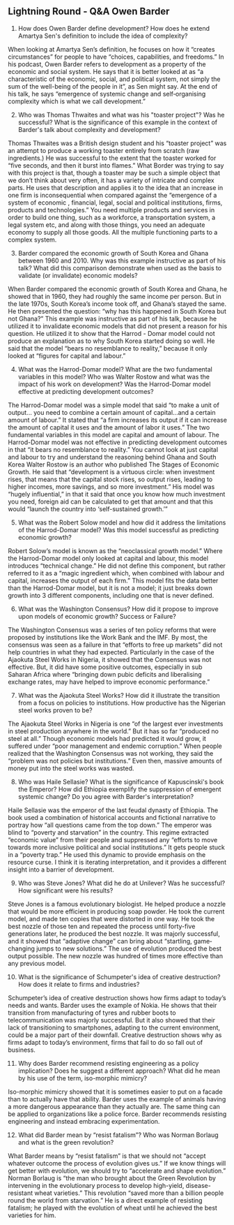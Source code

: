 ## Lightning Round - Q&A Owen Barder
1. How does Owen Barder define development? How does he extend Amartya Sen's definition to include the idea of complexity?    

When looking at Amartya Sen’s definition, he focuses on how it “creates circumstances” for people to have “choices, capabilities, and freedoms.” In his podcast, Owen Barder refers to development as a property of the economic and social system. He says that it is better looked at as “a characteristic of the economic, social, and political system, not simply the sum of the well-being of the people in it”, as Sen might say. At the end of his talk, he says “emergence of systemic change and self‐organising complexity which is what we call development.”   


2. Who was Thomas Thwaites and what was his "toaster project"?  Was he successful? What is the significance of this example in the context of Barder's talk about complexity and development?    

Thomas Thwaites was a British design student and his “toaster project” was an attempt to produce a working toaster entirely from scratch (raw ingredients.) He was successful to the extent that the toaster worked for “five seconds, and then it burst into flames.” What Border was trying to say with this project is that, though a toaster may be such a simple object that we don’t think about very often, it has a variety of intricate and complex parts. He uses that description and applies it to the idea that an increase in one firm is inconsequential when compared against the “emergence of a system of economic , financial, legal, social and political institutions, firms, products and technologies.” You need multiple products and services in order to build one thing, such as a workforce, a transportation system, a legal system etc, and along with those things, you need an adequate economy to supply all those goods. All the multiple functioning parts to a complex system.    


3. Barder compared the economic growth of South Korea and Ghana between 1960 and 2010. Why was this example instructive as part of his talk?  What did this comparison demonstrate when used as the basis to validate (or invalidate) economic models?   

When Barder compared the economic growth of South Korea and Ghana, he showed that in 1960, they had roughly the same income per person. But in the late 1970s, South Korea’s income took off, and Ghana’s stayed the same. He then presented the question: “why has this happened in South Korea but not Ghana?” This example was instructive as part of his talk, because he utilized it to invalidate economic models that did not present a reason for his question. He utilized it to show that the Harrod - Domar model could not produce an explanation as to why South Korea started doing so well. He said that the model “bears no resemblance to reality,” because it only looked at “figures for capital and labour.”   


4. What was the Harrod-Domar model? What are the two fundamental variables in this model? Who was Walter Rostow and what was the impact of his work on development?  Was the Harrod-Domar model effective at predicting development outcomes?     

The Harrod-Domar model was a simple model that said “to make a unit of output… you need to combine a certain amount of capital...and a certain amount of labour.” It stated that “a firm increases its output if it can increase the amount of capital it uses and the amount of labor it uses.” The two fundamental variables in this model are capital and amount of labour. The Harrod-Domar model was not effective in predicting development outcomes in that “it bears no resemblance to reality.” You cannot look at just capital and labour to try and understand the reasoning behind Ghana and South Korea
Walter Rostow is an author who published The Stages of Economic Growth. He said that “development is a virtuous circle: when investment rises, that means that the capital stock rises, so output rises, leading to higher incomes, more savings, and so more investment.” His model was “hugely influential,” in that it said that once you know how much investment you need, foreign aid can be calculated to get that amount and that this would “launch the country into ‘self-sustained growth.’” 


5. What was the Robert Solow model and how did it address the limitations of the Harrod-Domar model? Was this model successful as predicting economic growth?    

Robert Solow’s model is known as the “neoclassical growth model.” Where the Harrod-Domar model only looked at capital and labour, this model introduces “technical change.” He did not define this component, but rather referred to it as a “magic ingredient which, when combined with labour and capital, increases the output of each firm.” This model fits the data better than the Harrod-Domar model, but it is not a model; it just breaks down growth into 3 different components, including one that is never defined.   


6. What was the Washington Consensus? How did it propose to improve upon models of economic growth? Success or Failure?   
 
The Washington Consensus was a  series of ten policy reforms that were proposed by institutions like the Work Bank and the IMF. By most, the consensus was seen as a failure in that “efforts to free up markets” did not help countries in what they had expected. Particularly in the case of the Ajaokuta Steel Works in Nigeria, it showed that the Consensus was not effective. But, it did have some positive outcomes, especially in sub Saharan Africa where “bringing down pubic deficits and liberalising exchange rates, may have helped to improve economic performance.”   


7. What was the Ajaokuta Steel Works? How did it illustrate the transition from a focus on policies to institutions.  How productive has the Nigerian steel works proven to be?    

The Ajaokuta Steel Works in Nigeria is one “of the largest ever investments in steel production anywhere in the world.” But it has so far “produced no steel at all.” Though economic models had predicted it would grow, it suffered under “poor management and endemic corruption.” When people realized that the Washington Consensus was not working, they said the “problem was not policies but institutions.” Even then, massive amounts of money put into the steel works was wasted.   


8. Who was Haile Sellasie? What is the significance of Kapuscinski's book the Emperor? How did Ethiopia exemplify the suppression of emergent systemic change? Do you agree with Barder's interpretation?   

Haile Sellasie was the emperor of the last feudal dynasty of Ethiopia. The book used a combination of historical accounts and fictional narrative to portray how “all questions came from the top down.” The emperor was blind to “poverty and starvation” in the country. This regime extracted “economic value” from their people and suppressed any “efforts to move towards more inclusive political and social institutions.” It gets people stuck in a “poverty trap.” He used this dynamic to provide emphasis on the resource curse. I think it is iterating interpretation, and it provides a different insight into a barrier of development.


9. Who was Steve Jones? What did he do at Unilever? Was he successful? How significant were his results?     

Steve Jones is a famous evolutionary biologist. He helped produce a nozzle that would be more efficient in producing soap powder. He took the current model, and made ten copies that were distorted in one way. He took the best nozzle of those ten and repeated the process until forty-five generations later, he produced the best nozzle. It was majorly successful, and it showed that “adaptive change” can bring about “startling, game‐changing jumps to new solutions.” The use of evolution produced the best output possible. The new nozzle was hundred of times more effective than any previous model.   


10. What is the significance of Schumpeter's idea of creative destruction? How does it relate to firms and industries?     

Schumpeter’s idea of creative destruction shows how firms adapt to today’s needs and wants. Barder uses the example of Nokia. He shows that their transition from manufacturing of tyres and rubber boots to telecommunication was majorly successful. But it also showed that their lack of transitioning to smartphones, adapting to the current environment, could be a major part of their downfall. Creative destruction shows why as firms adapt to today’s environment, firms that fail to do so fall out of business.     


11. Why does Barder recommend resisting engineering as a policy implication? Does he suggest a different approach?  What did he mean by his use of the term, iso-morphic mimicry?    

Iso-morphic mimicry showed that it is sometimes easier to put on a facade than to actually have that ability. Barder uses the example of animals having a more dangerous appearance than they actually are. The same thing can be applied to organizations like a police force. Barder recommends resisting engineering and instead embracing experimentation.    


12. What did Barder mean by “resist fatalism”? Who was Norman Borlaug and what is the green revolution?     

What Barder means by “resist fatalism” is that we should not “accept whatever outcome the process of evolution gives us.” If we know things will get better with evolution, we should try to “accelerate and shape evolution.” Norman Borlaug is “the man who brought about the Green Revolution by intervening in the evolutionary process to develop high-yield, disease-resistant wheat varieties.” This revolution “saved more than a billion people round the world from starvation.” He is a direct example of resisting fatalism; he played with the evolution of wheat until he achieved the best varieties for him.     




